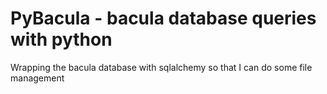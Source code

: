 # PyBacula - bacula database queries with python


Wrapping the bacula database with sqlalchemy so that I can do some file management
